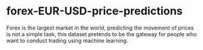 # forex-EUR-USD-price-predictions
Forex is the largest market in the world,  predicting the movement of prices is not a simple task, this dataset pretends to be the gateway for people who want to conduct trading using machine learning.
